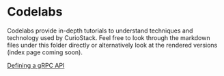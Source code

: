 # Codelabs

Codelabs provide in-depth tutorials to understand techniques and technology used by CurioStack. Feel 
free to look through the markdown files under this folder directly or alternatively look at the
rendered versions (index page coming soon).

[Defining a gRPC API](https://codelabs.developers.curioswitch.org/defining-a-grpc-api/) 
